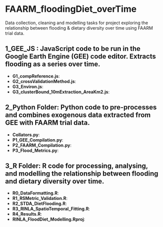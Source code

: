 # FAARM_floodingDiet_overTime
Data collection, cleaning and modelling tasks for project exploring the relationship between flooding & dietary diversity over time using FAARM trial data.

## 1_GEE_JS : JavaScript code to be run in the Google Earth Engine (GEE) code editor. Extracts flooding as a series over time.
 - __G1_compReference.js__:
 - __G2_crossValidationMethod.js__:
 - __G3_Environ.js__:
 - __G3_clusterBound_10mExtraction_AreaKm2.js__:

## 2_Python Folder: Python code to pre-processes and combines exogenous data extracted from GEE with FAARM trial data.
 - __Collators.py__:
 - __P1_GEE_Compilation.py__:
 - __P2_FAARM_Compilation.py__:
 - __P3_Flood_Metrics.py__:

## 3_R Folder: R code for processing, analysing, and modelling the relationship between flooding and dietary diversity over time. 
 - __R0_DataFormatting.R__:
 - __R1_RSMetric_Validation.R__:
 - __R2_STDA_DietFlooding.R__:
 - __R3_RINLA_SpatioTemporal_Fitting.R__:
 - __R4_Results.R__:
 - __RINLA_FloodDiet_Modelling.Rproj__:

